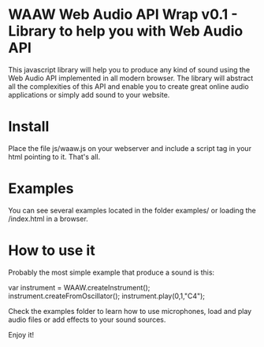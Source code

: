 # WAAW Web Audio API Wrap v0.1 - Library to help you with Web Audio API

This javascript library will help you to produce any kind of sound using the
Web Audio API implemented in all modern browser. The library will abstract all
the complexities of this API and enable you to create great online audio
applications or simply add sound to your website.

Install
=======
Place the file js/waaw.js on your webserver and include a script tag in
your html pointing to it. That's all.


Examples
========

You can see several examples located in the folder examples/ or loading the
/index.html in a browser.

How to use it
=============

Probably the most simple example that produce a sound is this:

var instrument = WAAW.createInstrument();
instrument.createFromOscillator();
instrument.play(0,1,"C4");


Check the examples folder to learn how to use microphones, load and play audio
files or add effects to your sound sources.


Enjoy it!


